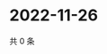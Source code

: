 # 2022-11-26

共 0 条

<!-- BEGIN WEIBO -->
<!-- 最后更新时间 Sat Nov 26 2022 02:00:47 GMT+0800 (China Standard Time) -->

<!-- END WEIBO -->
